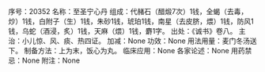 序号：20352
名称：至圣宁心丹
组成：代赭石（醋煅7次）1钱，全蝎（去毒，炒）1钱，白附子（生）1钱，朱砂1钱，琥珀1钱，南星（去皮脐，煨）1钱，防风1钱，乌蛇（酒浸，炙）1钱，天麻（煨）1钱，麝1字。
出处：《诚书》卷八。
主治：小儿惊、风、痰、热四证。
加减：None
功效：None
用法用量：麦门冬汤送下。
制备方法：上为末，饭心为丸。
临床应用：None
各家论述：None
用药禁忌：None
附注：None
